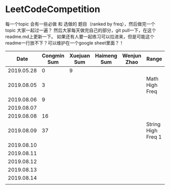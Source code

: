 # LeetCodeCompetition

每一个topic 会有一些必做 和 选做的 题目（ranked by freq），然后做完一个topic 大家一起过一遍？
然后大家每天做完自己的部分，git pull一下，在这个readme.md上更新一下。
如果还有人要一起练习可以拉进来，但是可能这个readme一行放不下？可以维护在一个google sheet里面？！

| Date       | Congmin Sum | Xuejuan Sum | Haimeng Sum | Wenjun Zhao | Range              |
| ---------- | ----------- | ----------- | ----------- | ----------- | ------------------ |
| 2019.05.28 | 0           | 9           |             |             |                    |
| 2019.08.05 | 3           |             |             |             | Math High Freq     |
| 2019.08.06 | 9           |             |             |             |                    |
| 2019.08.07 |             |             |             |             |                    |
| 2019.08.08 | 16          |             |             |             |                    |
| 2019.08.09 | 37          |             |             |             | String High Freq 1 |
| 2019.08.10 |             |             |             |             |                    |
| 2019.08.11 |             |             |             |             |                    |
| 2019.08.12 |             |             |             |             |                    |
| 2019.08.13 |             |             |             |             |                    |
| 2019.08.14 |             |             |             |             |                    |
|            |             |             |             |             |                    |
